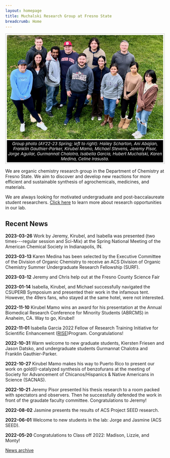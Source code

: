 ```yaml
---
layout: homepage
title: Muchalski Research Group at Fresno State
breadcrumb: Home
---
```

<!-- Be careful. Image extension is case sensitive. -->

<style>
figure {
  border: 1px #cccccc solid;
  padding: 4px;
  margin: auto;
}

figcaption {
  background-color: black;
  color: white;
  font-style: italic;
  padding: 3px;
  text-align: center;
  font-size: 10pt;
}
</style>

<figure>
<img src="/img/hmlab-photo-2023.jpeg" alt="group photo" />
<figcaption>Group photo (AY22-23 Spring; left to right): Hailey Scharton, Ani Abajian, Franklin Gauthier-Parker, Kirubel Mamo, Michael Stevens, Jeremy Pisor, Jorge Aguilar, Gurmannat Chalotra, Isabella Garcia, Hubert Muchalski, Karen Medina, Celine Irasusta.</figcaption>
</figure>

<p class="lead">We are organic chemistry research group in the Department of Chemistry at Fresno State. We aim to discover and develop new reactions for more efficient and sustainable synthesis of agrochemicals, medicines, and materials.</p>

<p class="lead">We are always looking for motivated undergraduate and post-baccalaureate student researchers. <a href="/research/opportunities/">Click here</a> to learn more about research opportunities in our lab.</p>

## Recent News

<!-- DON'T FORGET TO UPDATE _config.yml and put new date under "Last update" -->

**2023-03-26** Work by Jeremy, Kirubel, and Isabella was presented (two times---regular session and Sci-Mix) at the Spring National Meeting of the American Chemical Society in Indianapolis, IN. 

**2023-03-13** Karen Medina has been selected by the Executive Committee of the Division of Organic Chemistry to receive an ACS Division of Organic Chemistry Summer Undergraduate Research Fellowship (SURF). 

**2023-03-12** Jeremy and Chris help out at the Fresno County Science Fair

**2023-01-14** Isabella, Kirubel, and Michael successfully navigated the CSUPERB Symposium and presented their work in the infamous tent. However, the 49ers fans, who stayed at the same hotel, were not interested. 

**2022-11-10** Kirubel Mamo wins an award for his presentation at the Annual Biomedical Research Conference for Minority Students (ABRCMS) in Anaheim, CA. Way to go, Kirubel! 

**2022-11-01** Isabella Garcia 2022 Fellow of Research Training Initiative for Scientific Enhancement ([RISE](https://csm.fresnostate.edu/rise/index.html))Program. Congratulations!

**2022-10-31** Warm welcome to new graduate students, Kiersten Friesen and Jason Datsko, and undergraduate students Gurmannat Chalotra and Franklin Gauthier-Parker. 

**2022-10-27** Kirubel Mamo makes his way to Puerto Rico to present our work on gold(I)-catalyzed synthesis of benzofurans at the meeting of Society for Advancement of Chicanos/Hispanics & Native Americans in Science (SACNAS). 

**2022-10-21** Jeremy Pisor presented his thesis research to a room packed with spectators and observers. Then he successfully defended the work in front of the graudate faculty committee. Congratulations to Jeremy!

**2022-08-02** Jasmine presents the results of ACS Project SEED research. 

**2022-06-01** Welcome to new students in the lab: Jorge and Jasmine (ACS SEED). 

**2022-05-20** Congratulations to Class off 2022: Madison, Lizzie, and Monty!

[News archive](/archive)

